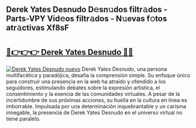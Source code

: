 ## Derek Yates Desnudo D𝚎sn𝚞dos filtr𝚊dos - Parts-VPY Vid𝚎os filtr𝚊dos - N𝚞evas f𝚘tos atr𝚊ctivas Xf8sF

# <h2><a href="http://mb7c6rj.tromn.icu/?c=Derek+Yates+Desnudo">🔗👉👉👉 Derek Yates Desnudo 🔗🔗</a></h2>

[![Derek Yates Desnudo nuevo](https://i.imgur.com/pEAQMta.gif)](http://mb7c6rj.tromn.icu/?c=Derek+Yates+Desnudo)
Derek Yates Desnudo, una persona multifacética y paradójica, desafía la comprensión simple. Su enfoque único para construir una presencia en la web ha atraído y ofendido a los seguidores, estimulando debates sobre la expresión artística, el consentimiento y la esencia de las comunidades virtuales. A pesar de la incertidumbre de sus próximas acciones, su huella en la cultura en línea es imborrable. Impulsada por una determinación inquebrantable y un carisma innegable, la presencia de Derek Yates Desnudo en el universo virtual no tiene paralelo.
